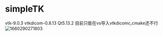 # simpleTK

vtk-9.0.3
vtkdicom-0.8.13
Qt5.13.2
目前只能在vs导入vtkdicomc,cmake还不行
![1660290271803](https://user-images.githubusercontent.com/49086386/184308677-1e42d42a-df9e-48f8-86de-74f0fdcd0334.jpg)

